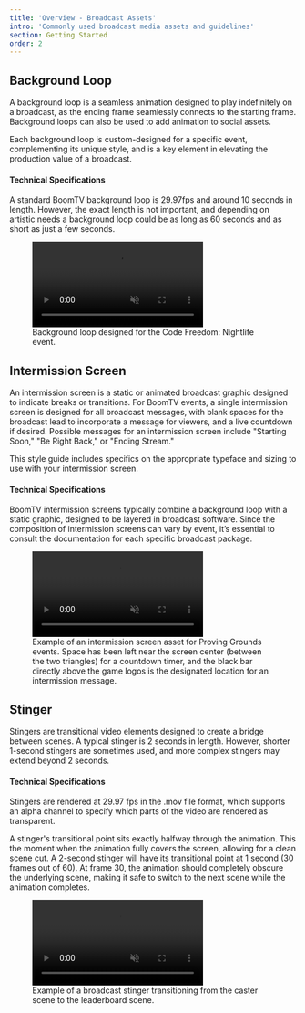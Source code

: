 ```yaml
---
title: 'Overview - Broadcast Assets'
intro: 'Commonly used broadcast media assets and guidelines'
section: Getting Started
order: 2
---
```


## Background Loop

A background loop is a seamless animation designed to play indefinitely on a broadcast, as the ending frame seamlessly connects to the starting frame. Background loops can also be used to add animation to social assets.

Each background loop is custom-designed for a specific event, complementing its unique style, and is a key element in elevating the production value of a broadcast.

#### Technical Specifications

A standard BoomTV background loop is 29.97fps and around 10 seconds in length. However, the exact length is not important, and depending on artistic needs a background loop could be as long as 60 seconds and as short as just a few seconds.

<figure>
    <video autoplay loop muted playsinline>
        <source src="/src/assets/img/getting started/backgroundLoopExample.mp4" type="video/mp4">
        Your browser does not support the video tag.
      </video><figcaption>Background loop designed for the Code Freedom: Nightlife event.</figcaption>
</figure>

## Intermission Screen

An intermission screen is a static or animated broadcast graphic designed to indicate breaks or transitions. For BoomTV events, a single intermission screen is designed for all broadcast messages, with blank spaces for the broadcast lead to incorporate a message for viewers, and a live countdown if desired. Possible messages for an intermission screen include "Starting Soon," "Be Right Back," or "Ending Stream."

This style guide includes specifics on the appropriate typeface and sizing to use with your intermission screen.

#### Technical Specifications

BoomTV intermission screens typically combine a background loop with a static graphic, designed to be layered in broadcast software. Since the composition of intermission screens can vary by event, it’s essential to consult the documentation for each specific broadcast package.

<figure>
  <video autoplay loop muted playsinline>
      <source src="/src/assets/img/PG2025/intermissionExample.mp4" type="video/mp4">
      Your browser does not support the video tag.
    </video><figcaption>Example of an intermission screen asset for Proving Grounds events. Space has been left near the screen center (between the two triangles) for a countdown timer, and the black bar directly above the game logos is the designated location for an intermission message.</figcaption>
</figure>

## Stinger

Stingers are transitional video elements designed to create a bridge between scenes. A typical stinger is 2 seconds in length. However, shorter 1-second stingers are sometimes used, and more complex stingers may extend beyond 2 seconds.

#### Technical Specifications

Stingers are rendered at 29.97 fps in the .mov file format, which supports an alpha channel to specify which parts of the video are rendered as transparent.

A stinger's transitional point sits exactly halfway through the animation. This the moment when the animation fully covers the screen, allowing for a clean scene cut. A 2-second stinger will have its transitional point at 1 second (30 frames out of 60). At frame 30, the animation should completely obscure the underlying scene, making it safe to switch to the next scene while the animation completes.

<figure>
    <video autoplay loop muted playsinline>
        <source src="/src/assets/img/getting started/stingerExample.mp4" type="video/mp4">
        Your browser does not support the video tag.
      </video><figcaption>Example of a broadcast stinger transitioning from the caster scene to the leaderboard scene.</figcaption>
</figure>
